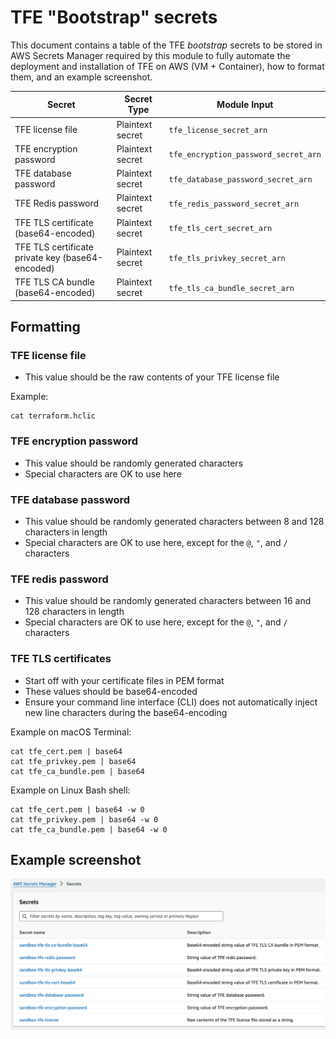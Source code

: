 # TFE "Bootstrap" secrets

This document contains a table of the TFE _bootstrap_ secrets to be stored in AWS Secrets Manager required by this module to fully automate the deployment and installation of TFE on AWS (VM + Container), how to format them, and an example screenshot.

| Secret                                           | Secret Type      | Module Input                         |
|--------------------------------------------------|------------------|--------------------------------------|
| TFE license file                                 | Plaintext secret | `tfe_license_secret_arn`             |
| TFE encryption password                          | Plaintext secret | `tfe_encryption_password_secret_arn` |
| TFE database password                            | Plaintext secret | `tfe_database_password_secret_arn`   |
| TFE Redis password                               | Plaintext secret | `tfe_redis_password_secret_arn`      |
| TFE TLS certificate (base64-encoded)             | Plaintext secret | `tfe_tls_cert_secret_arn`            |
| TFE TLS certificate private key (base64-encoded) | Plaintext secret | `tfe_tls_privkey_secret_arn`         |
| TFE TLS CA bundle (base64-encoded)               | Plaintext secret | `tfe_tls_ca_bundle_secret_arn`       |

## Formatting

### TFE license file

- This value should be the raw contents of your TFE license file

Example:

```shell
cat terraform.hclic
```

### TFE encryption password

- This value should be randomly generated characters
- Special characters are OK to use here

### TFE database password

- This value should be randomly generated characters between 8 and 128 characters in length
- Special characters are OK to use here, except for the `@`, `"`, and `/` characters

### TFE redis password

- This value should be randomly generated characters between 16 and 128 characters in length
- Special characters are OK to use here, except for the `@`, `"`, and `/` characters

### TFE TLS certificates

- Start off with your certificate files in PEM format
- These values should be base64-encoded
- Ensure your command line interface (CLI) does not automatically inject new line characters during the base64-encoding

Example on macOS Terminal:

```shell
cat tfe_cert.pem | base64
cat tfe_privkey.pem | base64
cat tfe_ca_bundle.pem | base64
```

Example on Linux Bash shell:

```shell
cat tfe_cert.pem | base64 -w 0
cat tfe_privkey.pem | base64 -w 0
cat tfe_ca_bundle.pem | base64 -w 0
```

## Example screenshot

![TFE on AWS bootstrap secrets](https://github.com/hashicorp/terraform-aws-terraform-enterprise-hvd/blob/0.2.0/docs/images/tfe_aws_bootstrap_secrets.png)
